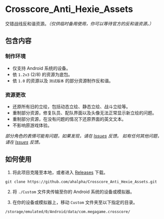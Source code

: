 # Crosscore_Anti_Hexie_Assets
交错战线反和谐资源。*（仅供临时备用使用，你可以等待官方的反和谐资源。）*

## 包含内容
### 制作环境
- 仅支持 Android 系统的设备。
- 依 `1.2v3` (2/8) 的资源为底包。
- 依 `1.0` 的资源以及 `测试版本` 的部分资源制作反和谐。

### 资源更改
- 还原所有旧的立绘，包括动态立绘、静态立绘、战斗立绘等。
- 重制部分资源，修复队员、配队界面以及头像无法正常显示新立绘的问题。
- 重制部分资源，在没有问题的情况下还原界面的英文文本。
- 不影响原游戏体验。

*部分角色的表情可能有问题，如果发现，请在 [Issues](https://github.com/ahalpha/Crosscore_Anti_Hexie_Assets/issues) 反馈。*
*如有任何其他问题，请在 [Issues](https://github.com/ahalpha/Crosscore_Anti_Hexie_Assets/issues) 反馈。*

## 如何使用

01. 将此项目克隆至本地，或者进入 [Releases](https://github.com/ahalpha/Crosscore_Anti_Hexie_Assets/releases) 下载。
```
git clone https://github.com/ahalpha/Crosscore_Anti_Hexie_Assets.git
```
02. 将 `./Custom` 文件夹传输至你的 Android 系统的设备或模拟器。

03. 在你的设备或模拟器上，移动 `Custom` 文件夹至以下指定的目录。
```
/storage/emulated/0/Android/data/com.megagame.crosscore/
```
